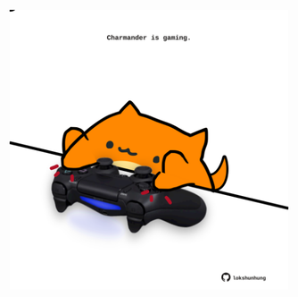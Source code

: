 <!-- built at 30/09/2023, 17:00:42 UTC -->
<p align="center">
  <img width="500" height="500" src="./ReadmeImage.svg">
</p>

